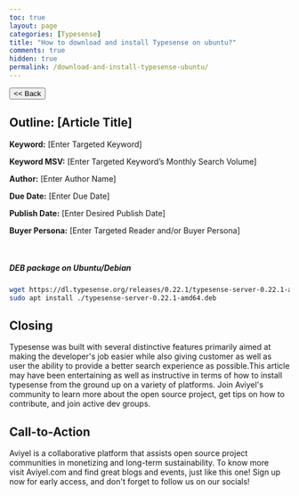 ```yaml
---
toc: true
layout: page
categories: [Typesense]
title: "How to download and install Typesense on ubuntu?"
comments: true
hidden: true
permalink: /download-and-install-typesense-ubuntu/
---
```


<button class="back-button" onclick="window.history.back()"><< Back</button>

## Outline: [Article Title]

**Keyword:** [Enter Targeted Keyword]

**Keyword MSV:** [Enter Targeted Keyword’s Monthly Search Volume]

**Author:** [Enter Author Name]

**Due Date:** [Enter Due Date]

**Publish Date:** [Enter Desired Publish Date]

**Buyer Persona:** [Enter Targeted Reader and/or Buyer Persona]

<br>

##### DEB package on Ubuntu/Debian

```bash
wget https://dl.typesense.org/releases/0.22.1/typesense-server-0.22.1-amd64.deb
sudo apt install ./typesense-server-0.22.1-amd64.deb
```

## Closing

Typesense was built with several distinctive features primarily aimed at making the developer's job easier while also giving customer as well as user the ability to provide a better search experience as possible.This article may have been entertaining as well as instructive in terms of how to install typesense from the ground up on a variety of platforms. Join Aviyel's community to learn more about the open source project, get tips on how to contribute, and join active dev groups.

## Call-to-Action

Aviyel is a collaborative platform that assists open source project communities in monetizing and long-term sustainability. To know more visit Aviyel.com and find great blogs and events, just like this one! Sign up now for early access, and don't forget to follow us on our socials!
